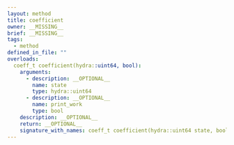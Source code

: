 ```yaml
---
layout: method
title: coefficient
owner: __MISSING__
brief: __MISSING__
tags:
  - method
defined_in_file: ""
overloads:
  coeff_t coefficient(hydra::uint64, bool):
    arguments:
      - description: __OPTIONAL__
        name: state
        type: hydra::uint64
      - description: __OPTIONAL__
        name: print_work
        type: bool
    description: __OPTIONAL__
    return: __OPTIONAL__
    signature_with_names: coeff_t coefficient(hydra::uint64 state, bool print_work)
---
```


